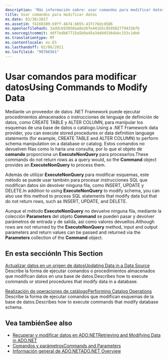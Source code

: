 ```yaml
---
description: 'Más información sobre: usar comandos para modificar datos'
title: Usar comandos para modificar datos
ms.date: 03/30/2017
ms.assetid: f4160389-b9ff-4b74-b655-437c76dcd586
ms.openlocfilehash: 3addcb93850aa8e26fe441b5c859502779433bfb
ms.sourcegitcommit: ddf7edb67715a5b9a45e3dd44536dabc153c1de0
ms.translationtype: MT
ms.contentlocale: es-ES
ms.lasthandoff: 02/06/2021
ms.locfileid: "99766561"
---
```

# <a name="using-commands-to-modify-data"></a><span data-ttu-id="4b379-103">Usar comandos para modificar datos</span><span class="sxs-lookup"><span data-stu-id="4b379-103">Using Commands to Modify Data</span></span>

<span data-ttu-id="4b379-104">Mediante un proveedor de datos .NET Framework puede ejecutar procedimientos almacenados o instrucciones de lenguaje de definición de datos, como CREATE TABLE y ALTER COLUMN, para manipular los esquemas de una base de datos o catálogo.</span><span class="sxs-lookup"><span data-stu-id="4b379-104">Using a .NET Framework data provider, you can execute stored procedures or data definition language statements (for example, CREATE TABLE and ALTER COLUMN) to perform schema manipulation on a database or catalog.</span></span> <span data-ttu-id="4b379-105">Estos comandos no devuelven filas como lo haría una consulta, por lo que el objeto de **comando** proporciona un **ExecuteNonQuery** para procesarlos.</span><span class="sxs-lookup"><span data-stu-id="4b379-105">These commands do not return rows as a query would, so the **Command** object provides an **ExecuteNonQuery** to process them.</span></span>  
  
 <span data-ttu-id="4b379-106">Además de utilizar **ExecuteNonQuery** para modificar esquemas, este método se puede usar también para procesar instrucciones SQL que modifican datos sin devolver ninguna fila, como INSERT, UPDATE y DELETE.</span><span class="sxs-lookup"><span data-stu-id="4b379-106">In addition to using **ExecuteNonQuery** to modify schema, you can also use this method to process SQL statements that modify data but that do not return rows, such as INSERT, UPDATE, and DELETE.</span></span>  
  
 <span data-ttu-id="4b379-107">Aunque el método **ExecuteNonQuery** no devuelve ninguna fila, mediante la colección **Parameters** del objeto **Command** se pueden pasar y devolver parámetros de entrada y de salida, así como valores devueltos.</span><span class="sxs-lookup"><span data-stu-id="4b379-107">Although rows are not returned by the **ExecuteNonQuery** method, input and output parameters and return values can be passed and returned via the **Parameters** collection of the **Command** object.</span></span>  
  
## <a name="in-this-section"></a><span data-ttu-id="4b379-108">En esta sección</span><span class="sxs-lookup"><span data-stu-id="4b379-108">In This Section</span></span>  

 [<span data-ttu-id="4b379-109">Actualizar datos en un origen de datos</span><span class="sxs-lookup"><span data-stu-id="4b379-109">Updating Data in a Data Source</span></span>](updating-data-in-a-data-source.md)  
 <span data-ttu-id="4b379-110">Describe la forma de ejecutar comandos o procedimientos almacenados que modifican datos en una base de datos.</span><span class="sxs-lookup"><span data-stu-id="4b379-110">Describes how to execute commands or stored procedures that modify data in a database.</span></span>  
  
 [<span data-ttu-id="4b379-111">Realización de operaciones de catálogo</span><span class="sxs-lookup"><span data-stu-id="4b379-111">Performing Catalog Operations</span></span>](performing-catalog-operations.md)  
 <span data-ttu-id="4b379-112">Describe la forma de ejecutar comandos que modifican esquemas de la base de datos.</span><span class="sxs-lookup"><span data-stu-id="4b379-112">Describes how to execute commands that modify database schema.</span></span>  
  
## <a name="see-also"></a><span data-ttu-id="4b379-113">Vea también</span><span class="sxs-lookup"><span data-stu-id="4b379-113">See also</span></span>

- [<span data-ttu-id="4b379-114">Recuperar y modificar datos en ADO.NET</span><span class="sxs-lookup"><span data-stu-id="4b379-114">Retrieving and Modifying Data in ADO.NET</span></span>](retrieving-and-modifying-data.md)
- [<span data-ttu-id="4b379-115">Comandos y parámetros</span><span class="sxs-lookup"><span data-stu-id="4b379-115">Commands and Parameters</span></span>](commands-and-parameters.md)
- [<span data-ttu-id="4b379-116">Información general de ADO.NET</span><span class="sxs-lookup"><span data-stu-id="4b379-116">ADO.NET Overview</span></span>](ado-net-overview.md)
